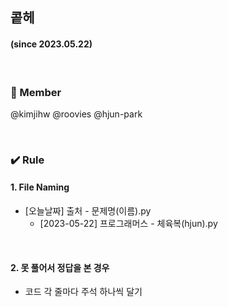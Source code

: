 ## 콭헤 
#### (since 2023.05.22)

<br />

### 👀 Member
@kimjihw
@roovies
@hjun-park

<br />

### ✔️ Rule
#### 1. File Naming
- [오늘날짜] 출처 - 문제명(이름).py
  - [2023-05-22] 프로그래머스 - 체육복(hjun).py

<br />

#### 2. 못 풀어서 정답을 본 경우
- 코드 각 줄마다 주석 하나씩 달기




